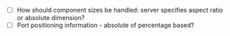 - [ ] How should component sizes be handled: server specifies aspect ratio or absolute dimension?
- [ ] Port positioning information - absolute of percentage based?

